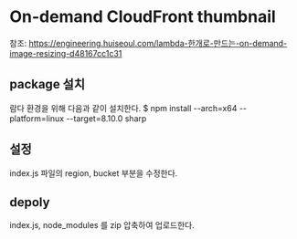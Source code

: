 # On-demand CloudFront thumbnail

참조: https://engineering.huiseoul.com/lambda-한개로-만드는-on-demand-image-resizing-d48167cc1c31

## package 설치
람다 환경을 위해 다음과 같이 설치한다.
$ npm install --arch=x64 --platform=linux --target=8.10.0 sharp

## 설정
index.js 파일의 region, bucket 부분을 수정한다.

## depoly
index.js, node_modules 를 zip 압축하여 업로드한다.
